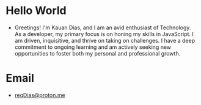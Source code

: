 # Hello World

- Greetings! I'm Kauan Dias, and I am an avid enthusiast of Technology. As a developer, my primary focus is on honing my skills in JavaScript. I am driven, inquisitive, and thrive on taking on challenges. I have a deep commitment to ongoing learning and am actively seeking new opportunities to foster both my personal and professional growth.

# Email

- reqDias@proton.me
